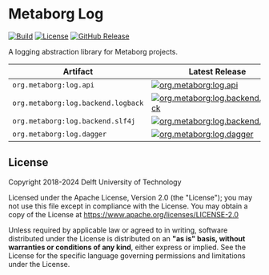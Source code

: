 # Metaborg Log
[![Build][github-build-badge]][github-build]
[![License][license-badge]][license]
[![GitHub Release][github-release-badge]][github-release]

A logging abstraction library for Metaborg projects.

| Artifact                           | Latest Release                                                                            |
|------------------------------------|-------------------------------------------------------------------------------------------|
| `org.metaborg:log.api`             | [![org.metaborg:log.api][maven-api-badge]][maven-api]                                     |
| `org.metaborg:log.backend.logback` | [![org.metaborg:log.backend.logback][maven-backend-logback-badge]][maven-backend-logback] |
| `org.metaborg:log.backend.slf4j`   | [![org.metaborg:log.backend.slf4j][maven-backend-slf4j-badge]][maven-backend-slf4j]       |
| `org.metaborg:log.dagger`          | [![org.metaborg:log.dagger][maven-dagger-badge]][maven-dagger]                            |



## License
Copyright 2018-2024 Delft University of Technology

Licensed under the Apache License, Version 2.0 (the "License"); you may not use this file except in compliance with the License. You may obtain a copy of the License at <https://www.apache.org/licenses/LICENSE-2.0>

Unless required by applicable law or agreed to in writing, software distributed under the License is distributed on an **"as is" basis, without warranties or conditions of any kind**, either express or implied. See the License for the specific language governing permissions and limitations under the License.

[github-build-badge]: https://img.shields.io/github/actions/workflow/status/metaborg/log/build.yaml
[github-build]: https://github.com/metaborg/log/actions
[license-badge]: https://img.shields.io/github/license/metaborg/log
[license]: https://github.com/metaborg/log/blob/master/LICENSE
[github-release-badge]: https://img.shields.io/github/v/release/metaborg/log
[github-release]: https://github.com/metaborg/log/releases

[maven-api-badge]: https://img.shields.io/maven-metadata/v?metadataUrl=https%3A%2F%2Fartifacts.metaborg.org%2Fcontent%2Frepositories%2Freleases%2Forg%2Fmetaborg%2Flog.api%2Fmaven-metadata.xml
[maven-api]: https://artifacts.metaborg.org/#nexus-search;gav~org.metaborg~log.api~~~
[maven-backend-logback-badge]: https://img.shields.io/maven-metadata/v?metadataUrl=https%3A%2F%2Fartifacts.metaborg.org%2Fcontent%2Frepositories%2Freleases%2Forg%2Fmetaborg%2Flog.backend.logback%2Fmaven-metadata.xml
[maven-backend-logback]: https://artifacts.metaborg.org/#nexus-search;gav~org.metaborg~log.backend.logback~~~
[maven-backend-slf4j-badge]: https://img.shields.io/maven-metadata/v?metadataUrl=https%3A%2F%2Fartifacts.metaborg.org%2Fcontent%2Frepositories%2Freleases%2Forg%2Fmetaborg%2Flog.backend.slf4j%2Fmaven-metadata.xml
[maven-backend-slf4j]: https://artifacts.metaborg.org/#nexus-search;gav~org.metaborg~log.backend.slf4j~~~
[maven-dagger-badge]: https://img.shields.io/maven-metadata/v?metadataUrl=https%3A%2F%2Fartifacts.metaborg.org%2Fcontent%2Frepositories%2Freleases%2Forg%2Fmetaborg%2Flog.dagger%2Fmaven-metadata.xml
[maven-dagger]: https://artifacts.metaborg.org/#nexus-search;gav~org.metaborg~log.dagger~~~

